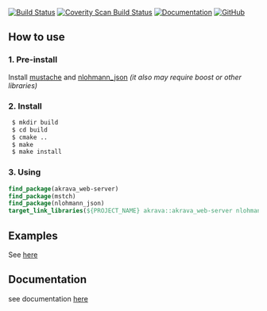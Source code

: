 [![Build Status](https://travis-ci.org/akrava/web-framework.svg?branch=master)](https://travis-ci.org/akrava/web-framework)
[![Coverity Scan Build Status](https://img.shields.io/coverity/scan/16090.svg)](https://scan.coverity.com/projects/akrava-web-framework)
[![Documentation](https://img.shields.io/badge/docs-doxygen-blue.svg)](http://akrava.github.io/web-framework)
[![GitHub](https://img.shields.io/github/license/akrava/web-framework.svg)]()
## How to use
### 1. Pre-install
Install [mustache](https://github.com/no1msd/mstch) and [nlohmann_json](https://github.com/nlohmann/json) _(it also may require boost or other libraries)_
### 2. Install
```bash
 $ mkdir build
 $ cd build
 $ cmake ..
 $ make
 $ make install
```
### 3. Using
```cmake
find_package(akrava_web-server)
find_package(mstch)
find_package(nlohmann_json)
target_link_libraries(${PROJECT_NAME} akrava::akrava_web-server nlohmann_json::nlohmann_json mstch::mstch)
```
## Examples 
See [here](examples/)
## Documentation
see documentation [here](docs/refman.pdf)

